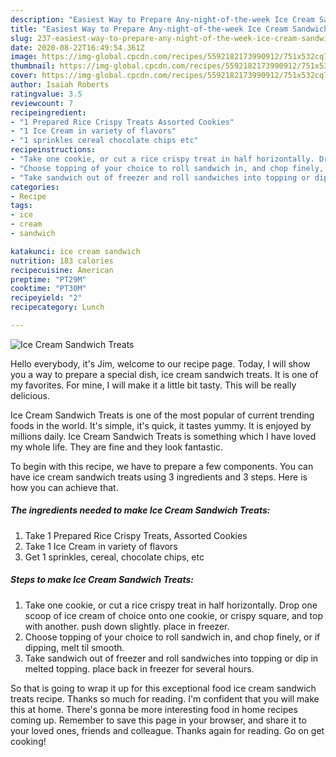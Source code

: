 ```yaml
---
description: "Easiest Way to Prepare Any-night-of-the-week Ice Cream Sandwich Treats"
title: "Easiest Way to Prepare Any-night-of-the-week Ice Cream Sandwich Treats"
slug: 237-easiest-way-to-prepare-any-night-of-the-week-ice-cream-sandwich-treats
date: 2020-08-22T16:49:54.361Z
image: https://img-global.cpcdn.com/recipes/5592182173990912/751x532cq70/ice-cream-sandwich-treats-recipe-main-photo.jpg
thumbnail: https://img-global.cpcdn.com/recipes/5592182173990912/751x532cq70/ice-cream-sandwich-treats-recipe-main-photo.jpg
cover: https://img-global.cpcdn.com/recipes/5592182173990912/751x532cq70/ice-cream-sandwich-treats-recipe-main-photo.jpg
author: Isaiah Roberts
ratingvalue: 3.5
reviewcount: 7
recipeingredient:
- "1 Prepared Rice Crispy Treats Assorted Cookies"
- "1 Ice Cream in variety of flavors"
- "1 sprinkles cereal chocolate chips etc"
recipeinstructions:
- "Take one cookie, or cut a rice crispy treat in half horizontally. Drop one scoop of ice cream of choice onto one cookie, or crispy square, and top with another. push down slightly. place in freezer."
- "Choose topping of your choice to roll sandwich in, and chop finely, or if dipping, melt til smooth."
- "Take sandwich out of freezer and roll sandwiches into topping or dip in melted topping. place back in freezer for several hours."
categories:
- Recipe
tags:
- ice
- cream
- sandwich

katakunci: ice cream sandwich 
nutrition: 183 calories
recipecuisine: American
preptime: "PT29M"
cooktime: "PT30M"
recipeyield: "2"
recipecategory: Lunch

---
```



![Ice Cream Sandwich Treats](https://img-global.cpcdn.com/recipes/5592182173990912/751x532cq70/ice-cream-sandwich-treats-recipe-main-photo.jpg)

Hello everybody, it's Jim, welcome to our recipe page. Today, I will show you a way to prepare a special dish, ice cream sandwich treats. It is one of my favorites. For mine, I will make it a little bit tasty. This will be really delicious.



Ice Cream Sandwich Treats is one of the most popular of current trending foods in the world. It's simple, it's quick, it tastes yummy. It is enjoyed by millions daily. Ice Cream Sandwich Treats is something which I have loved my whole life. They are fine and they look fantastic.


To begin with this recipe, we have to prepare a few components. You can have ice cream sandwich treats using 3 ingredients and 3 steps. Here is how you can achieve that.

##### The ingredients needed to make Ice Cream Sandwich Treats:

1. Take 1 Prepared Rice Crispy Treats, Assorted Cookies
1. Take 1 Ice Cream in variety of flavors
1. Get 1 sprinkles, cereal, chocolate chips, etc




##### Steps to make Ice Cream Sandwich Treats:

1. Take one cookie, or cut a rice crispy treat in half horizontally. Drop one scoop of ice cream of choice onto one cookie, or crispy square, and top with another. push down slightly. place in freezer.
1. Choose topping of your choice to roll sandwich in, and chop finely, or if dipping, melt til smooth.
1. Take sandwich out of freezer and roll sandwiches into topping or dip in melted topping. place back in freezer for several hours.




So that is going to wrap it up for this exceptional food ice cream sandwich treats recipe. Thanks so much for reading. I'm confident that you will make this at home. There's gonna be more interesting food in home recipes coming up. Remember to save this page in your browser, and share it to your loved ones, friends and colleague. Thanks again for reading. Go on get cooking!
